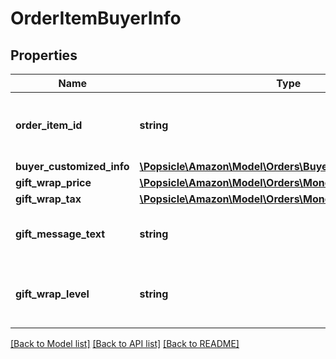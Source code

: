 # OrderItemBuyerInfo

## Properties
Name | Type | Description | Notes
------------ | ------------- | ------------- | -------------
**order_item_id** | **string** | An Amazon-defined order item identifier. | 
**buyer_customized_info** | [**\Popsicle\Amazon\Model\Orders\BuyerCustomizedInfoDetail**](BuyerCustomizedInfoDetail.md) |  | [optional] 
**gift_wrap_price** | [**\Popsicle\Amazon\Model\Orders\Money**](Money.md) |  | [optional] 
**gift_wrap_tax** | [**\Popsicle\Amazon\Model\Orders\Money**](Money.md) |  | [optional] 
**gift_message_text** | **string** | A gift message provided by the buyer. | [optional] 
**gift_wrap_level** | **string** | The gift wrap level specified by the buyer. | [optional] 

[[Back to Model list]](../../README.md#documentation-for-models) [[Back to API list]](../../README.md#documentation-for-api-endpoints) [[Back to README]](../../README.md)

